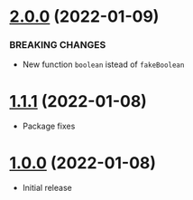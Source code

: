 <a name="2.0.0"></a>
# [2.0.0](https://github.com/faker-javascript/boolean) (2022-01-09)

### BREAKING CHANGES

* New function `boolean` istead of `fakeBoolean`

<a name="1.1.1"></a>
# [1.1.1](https://github.com/faker-javascript/boolean) (2022-01-08)
* Package fixes

<a name="1.0.0"></a>
# [1.0.0](https://github.com/faker-javascript/boolean) (2022-01-08)
* Initial release
